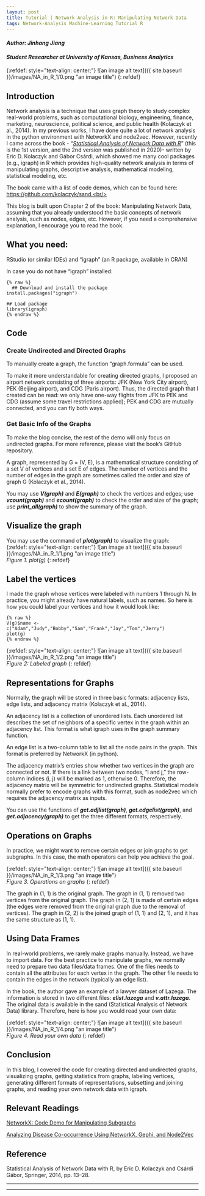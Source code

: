 ```yaml
---
layout: post
title: Tutorial | Network Analysis in R: Manipulating Network Data
tags: Network-Analysis Machine-Learning Tutorial R
---
```


#### _Author: Jinhang Jiang_
#### _Student Researcher at University of Kansas, Business Analytics_

{:refdef: style="text-align: center;"}
![an image alt text]({{ site.baseurl }}/images/NA_in_R_1/0.png "an image title")
{: refdef}
<br/>

## Introduction
Network analysis is a technique that uses graph theory to study complex real-world problems, 
such as computational biology, engineering, finance, marketing, neuroscience, political science, and public health (Kolaczyk et al., 2014). 
In my previous works, I have done quite a lot of network analysis in the python environment with NetworkX and node2vec. 
However, recently I came across the book - “[_Statistical Analysis of Network Data with R_](https://link.springer.com/book/10.1007/978-1-4939-0983-4)” 
(this is the 1st version, and the 2nd version was published in 2020)- 
written by Eric D. Kolaczyk and Gábor Csárdi, which showed me many cool packages (e.g., igraph) in R 
which provides high-quality network analysis in terms of manipulating graphs, descriptive analysis, mathematical modeling, statistical modeling, etc.<br/>

The book came with a list of code demos, which can be found here: https://github.com/kolaczyk/sand.<br/>

This blog is built upon Chapter 2 of the book: Manipulating Network Data, assuming that you already understood the basic concepts of network analysis, 
such as nodes, edges, etc. However, if you need a comprehensive explanation, I encourage you to read the book.<br/>

## What you need:
RStudio (or similar IDEs) and “igraph” (an R package, available in CRAN)<br/>

In case you do not have “igraph” installed:

	{% raw %}
	  ## Download and install the package 
    install.packages("igraph") 
    
    ## Load package 
    library(igraph)
	{% endraw %}
  
## Code
### Create Undirected and Directed Graphs
To manually create a graph, the function “graph.formula” can be used.
<script src="https://gist.github.com/jinhangjiang/236b656ccd0870bfcfe87e6cdb0010d9.js"></script>

To make it more understandable for creating directed graphs, I proposed an airport network consisting of three airports: 
JFK (New York City airport), PEK (Beijing airport), and CDG (Paris airport). 
Thus, the directed graph that I created can be read: we only have one-way flights from JFK to PEK and CDG (assume some travel restrictions applied); 
PEK and CDG are mutually connected, and you can fly both ways.  <br/>

### Get Basic Info of the Graphs
To make the blog concise, the rest of the demo will only focus on undirected graphs. For more reference, please visit the book’s GitHub repository.<br/>

A graph, represented by G = (V, E), is a mathematical structure consisting of a set V of vertices and a set E of edges. 
The number of vertices and the number of edges in the graph are sometimes called the order and size of graph G (Kolaczyk et al., 2014).<br/>

You may use ___V(graph)___ and ___E(graph)___ to check the vertices and edges; use ___vcount(graph)___ and ___ecount(graph)___ to check the order and size of the graph; 
use ___print_all(graph)___ to show the summary of the graph.
<script src="https://gist.github.com/jinhangjiang/d1118eec7407eddfcb7a773df5904361.js"></script>

## Visualize the graph
You may use the command of ___plot(graph)___ to visualize the graph:<br/>
{:refdef: style="text-align: center;"}
![an image alt text]({{ site.baseurl }}/images/NA_in_R_1/1.png "an image title")<br/>
_Figure 1. plot(g)_
{: refdef}
<br/>

## Label the vertices
I made the graph whose vertices were labeled with numbers 1 through N. In practice, you might already have natural labels, such as names. 
So here is how you could label your vertices and how it would look like:

	{% raw %}
    V(g)$name <- c("Adam","Judy","Bobby","Sam","Frank","Jay","Tom","Jerry")
    plot(g) 
	{% endraw %}

{:refdef: style="text-align: center;"}
![an image alt text]({{ site.baseurl }}/images/NA_in_R_1/2.png "an image title")<br/>
_Figure 2: Labeled graph_
{: refdef}
<br/>

## Representations for Graphs
Normally, the graph will be stored in three basic formats: adjacency lists, edge lists, and adjacency matrix (Kolaczyk et al., 2014). <br/>

An adjacency list is a collection of unordered lists. Each unordered list describes the set of neighbors of a specific vertex in the graph within an adjacency list. 
This format is what igraph uses in the graph summary function.<br/>

An edge list is a two-column table to list all the node pairs in the graph. This format is preferred by NetworkX (in python).<br/>

The adjacency matrix’s entries show whether two vertices in the graph are connected or not. If there is a link between two nodes, “i and j,” the row-column indices (i, j) will be marked as 1, otherwise 0. Therefore, the adjacency matrix will be symmetric for undirected graphs. 
Statistical models normally prefer to encode graphs with this format, such as node2vec which requires the adjacency matrix as inputs.<br/>

You can use the functions of ___get.adjlist(graph)___, ___get.edgelist(graph)___, and ___get.adjacency(graph)___ to get the three different formats, respectively.
<script src="https://gist.github.com/jinhangjiang/8e198d7d7b58182441afc945c9874b41.js"></script>

## Operations on Graphs
In practice, we might want to remove certain edges or join graphs to get subgraphs. In this case, the math operators can help you achieve the goal.
<script src="https://gist.github.com/jinhangjiang/c69e88888ac80b4bbbfa6164a696a914.js"></script>

{:refdef: style="text-align: center;"}
![an image alt text]({{ site.baseurl }}/images/NA_in_R_1/3.png "an image title")<br/>
_Figure 3. Operations on graphs_
{: refdef}
<br/>

The graph in (1, 1) is the original graph. The graph in (1, 1) removed two vertices from the original graph. 
The graph in (2, 1) is made of certain edges (the edges were removed from the original graph due to the removal of vertices). 
The graph in (2, 2) is the joined graph of (1, 1) and (2, 1), and it has the same structure as (1, 1).<br/>

## Using Data Frames
In real-world problems, we rarely make graphs manually. Instead, we have to import data. 
For the best practice to manipulate graphs, we normally need to prepare two data files/data frames. 
One of the files needs to contain all the attributes for each vertex in the graph. 
The other file needs to contain the edges in the network (typically an edge list).<br/>

In the book, the author gave an example of a lawyer dataset of Lazega. The information is stored in two different files: ___elist.lazega___ and ___v.attr.lazega___. 
The original data is available in the sand (Statistical Analysis of Network Data) library. Therefore, here is how you would read your own data:<br/>
<script src="https://gist.github.com/jinhangjiang/ef67cede3fc66d32011859e92c3e01de.js"></script>

{:refdef: style="text-align: center;"}
![an image alt text]({{ site.baseurl }}/images/NA_in_R_1/4.png "an image title")<br/>
_Figure 4. Read your own data_
{: refdef}
<br/>

## Conclusion
In this blog, I covered the code for creating directed and undirected graphs, visualizing graphs, 
getting statistics from graphs, labeling vertices, generating different formats of representations, subsetting and joining graphs, 
and reading your own network data with igraph.

## Relevant Readings
[NetworkX: Code Demo for Manipulating Subgraphs](https://towardsdatascience.com/networkx-code-demo-for-manipulating-subgraphs-e45320581d13)<br/>

[Analyzing Disease Co-occurrence Using NetworkX, Gephi, and Node2Vec](https://medium.com/analytics-vidhya/analyzing-disease-co-occurrence-using-networkx-gephi-and-node2vec-53941da35a0f)

## Reference
Statistical Analysis of Network Data with R, by Eric D. Kolaczyk and Csárdi Gábor, Springer, 2014, pp. 13–28.

----
****
